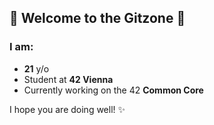 ## 💖 Welcome to the Gitzone 💖

### I am:
- **21** y/o
- Student at **42 Vienna**
- Currently working on the 42 **Common Core**

I hope you are doing well! ✨
<!--
**CottonKiwii/CottonKiwii** is a ✨ _special_ ✨ repository because its `README.md` (this file) appears on your GitHub profile.

Here are some ideas to get you started:

- 🔭 I’m currently working on ...
- 🌱 I’m currently learning ...
- 👯 I’m looking to collaborate on ...
- 🤔 I’m looking for help with ...
- 💬 Ask me about ...
- 📫 How to reach me: ...
- 😄 Pronouns: ...
- ⚡ Fun fact: ...
-->
